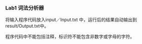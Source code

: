 ### Lab1 词法分析器

将输入程序代码放入input／Input.txt 中，运行后的结果自动输出到result/Output.txt中。

程序代码中不能包括注释，标识符不能包含非数字或字母的字符。
